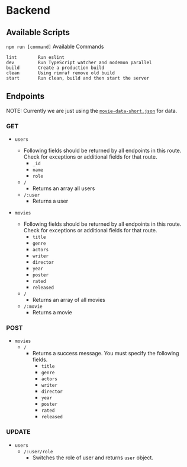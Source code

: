 # Backend

## Available Scripts
`npm run [command]`
Available Commands
```
lint        Run eslint
dev         Run TypeScript watcher and nodemon parallel 
build       Create a production build
clean       Using rimraf remove old build
start       Run clean, build and then start the server
```

## Endpoints

NOTE: Currently we are just using the [`movie-data-short.json`](../dataset/movie-data-short.json) for data.

### GET
- `users`
  - Following fields should be returned by all endpoints in this route. Check for exceptions or additional fields for that route.
    - `_id`
    - `name`
    - `role`
  - `/`
    - Returns an array all users
  - `/:user`
    - Returns a user

- `movies`
  - Following fields should be returned by all endpoints in this route. Check for exceptions or additional fields for that route.
    - `title`
    - `genre`
    - `actors`
    - `writer`
    - `director`
    - `year`
    - `poster`
    - `rated`
    - `released`
  - `/`
    - Returns an array of all movies
  - `/:movie`
    - Returns a movie

### POST
- `movies`
  - `/`
    - Returns a success message. You must specify the following fields.
      - `title`
      - `genre`
      - `actors`
      - `writer`
      - `director`
      - `year`
      - `poster`
      - `rated`
      - `released`

### UPDATE
- `users`
  - `/:user/role`
    - Switches the role of user and returns `user` object.
